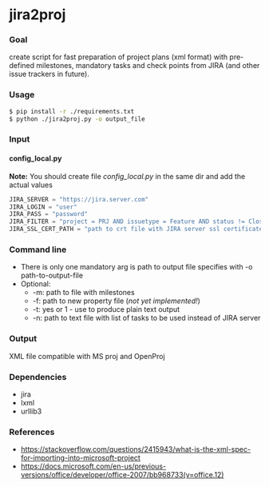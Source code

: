 ﻿jira2proj
========================================================================

### Goal 

create script for fast preparation of project plans (xml format) with pre-defined milestones, mandatory tasks and 
check points from JIRA (and other issue trackers in future).
### Usage

```bash
$ pip install -r ./requirements.txt
$ python ./jira2proj.py -o output_file
```
### Input

#### config_local.py
**Note:** You should create file _config_local.py_ in the same dir and add the actual values 
```python
JIRA_SERVER = "https://jira.server.com"
JIRA_LOGIN = "user"
JIRA_PASS = "password"
JIRA_FILTER = "project = PRJ AND issuetype = Feature AND status != Closed AND fixVersion is not EMPTY ORDER BY Rank"
JIRA_SSL_CERT_PATH = "path to crt file with JIRA server ssl certificate"
```

### Command line

- There is only one mandatory arg is path to output file specifies with -o path-to-output-file
- Optional:
  * -m: path to file with milestones
  * -f: path to new property file (*not yet implemented!*)
  * -t: yes or 1 - use to produce plain text output
  * -n: path to text file with list of tasks to be used instead of JIRA server

### Output
XML file compatible with MS proj and OpenProj

### Dependencies
- jira
- lxml
- urllib3

### References

 - https://stackoverflow.com/questions/2415943/what-is-the-xml-spec-for-importing-into-microsoft-project
 - https://docs.microsoft.com/en-us/previous-versions/office/developer/office-2007/bb968733(v=office.12)
